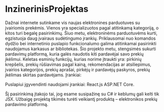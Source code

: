 # InzinerinisProjektas

Dažnai internete sutinkame vis naujas elektronines parduotuves su įvairiomis prekėmis. Vienos yra specializuotos pagal atitinkamą kategoriją, o kitos turi begalę pasirinkimų. Šiuo metu, elektroninėms parduotuvėms kurti, egzistuoja daug įvairaus sudėtingumo įrankių. Priklausomai nuo komandos dydžio bei internetinio puslapio funkcionalumo galima atitinkamai pasirinkti naudojamus karkasus ar bibliotekas. Šio projekto metu, stengsimės sukurti pardavimų platformą, kuria galės naudotis kiti pardavėjai savo prekių įkėlimui. Keletas esminių funkcijų, kurias norime įtraukti yra: pirkinių krepšelis, prekių rūšiavimas pagal kainą, rekomendacijas ar atsiliepimus, įvairios kategorijos, prekių aprašai, pirkėjų ir pardavėjų paskyros, prekių įkėlimas skirtas pardavėjams. 
Įrankiai:

Puslapiui įgyvendinti naudojami įrankiai:
React.js 
ASP.NET Core. 

Šį pasirinkimą įtakojo tai, jog esame susipažinę su C# ir keblumų gali kelti tik JSX. Užbaigę projektą tikimės turėti veikiantį produktą – elektronikos prekių pardavimo platformą.
